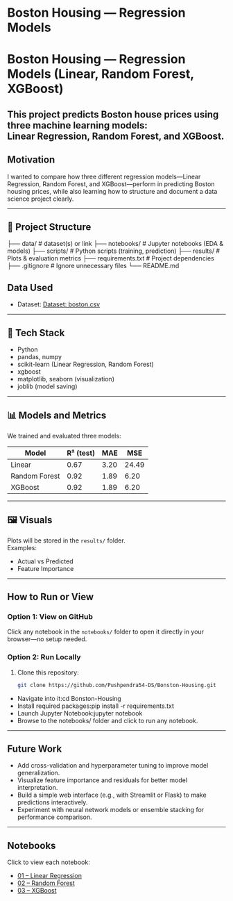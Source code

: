 # Boston Housing — Regression Models
# Boston Housing — Regression Models (Linear, Random Forest, XGBoost)

This project predicts Boston house prices using three machine learning models:  
**Linear Regression, Random Forest, and XGBoost**.
---

## Motivation

I wanted to compare how three different regression models—Linear Regression, Random Forest, and XGBoost—perform in predicting Boston housing prices, while also learning how to structure and document a data science project clearly.

---

## 📂 Project Structure
├── data/ # dataset(s) or link
├── notebooks/ # Jupyter notebooks (EDA & models)
├── scripts/ # Python scripts (training, prediction)
├── results/ # Plots & evaluation metrics
├── requirements.txt # Project dependencies
├── .gitignore # Ignore unnecessary files
└── README.md

## Data Used

- Dataset: [Dataset: boston.csv](./boston.csv)


---

## 🧰 Tech Stack
- Python  
- pandas, numpy  
- scikit-learn (Linear Regression, Random Forest)  
- xgboost  
- matplotlib, seaborn (visualization)  
- joblib (model saving)

---

## 📊 Models and Metrics
We trained and evaluated three models:

| Model           | R² (test) | MAE  |  MSE |
|-----------------|-----------|------|------|
| Linear          | 0.67      | 3.20 | 24.49|
| Random Forest   | 0.92      | 1.89 | 6.20 |
| XGBoost         | 0.92      | 1.89 | 6.20 |




---

## 🖼 Visuals
Plots will be stored in the `results/` folder.  
Examples:  
- Actual vs Predicted  
- Feature Importance  

---

## How to Run or View

###  Option 1: View on GitHub
Click any notebook in the `notebooks/` folder to open it directly in your browser—no setup needed.

###  Option 2: Run Locally
1. Clone this repository:
   ```bash
   git clone https://github.com/Pushpendra54-DS/Bonston-Housing.git

- Navigate into it:cd Bonston-Housing
- Install required packages:pip install -r requirements.txt
- Launch Jupyter Notebook:jupyter notebook
- Browse to the notebooks/ folder and click to run any notebook.

---
 
## Future Work

- Add cross-validation and hyperparameter tuning to improve model generalization.
- Visualize feature importance and residuals for better model interpretation.
- Build a simple web interface (e.g., with Streamlit or Flask) to make predictions interactively.
- Experiment with neural network models or ensemble stacking for performance comparison.

----

## Notebooks

Click to view each notebook:

- [01 – Linear Regression](notebooks/01-linear_regression.ipynb)
- [02 – Random Forest](notebooks/02-random_forest.ipynb)
- [03 – XGBoost](notebooks/03-xgboost.ipynb)





